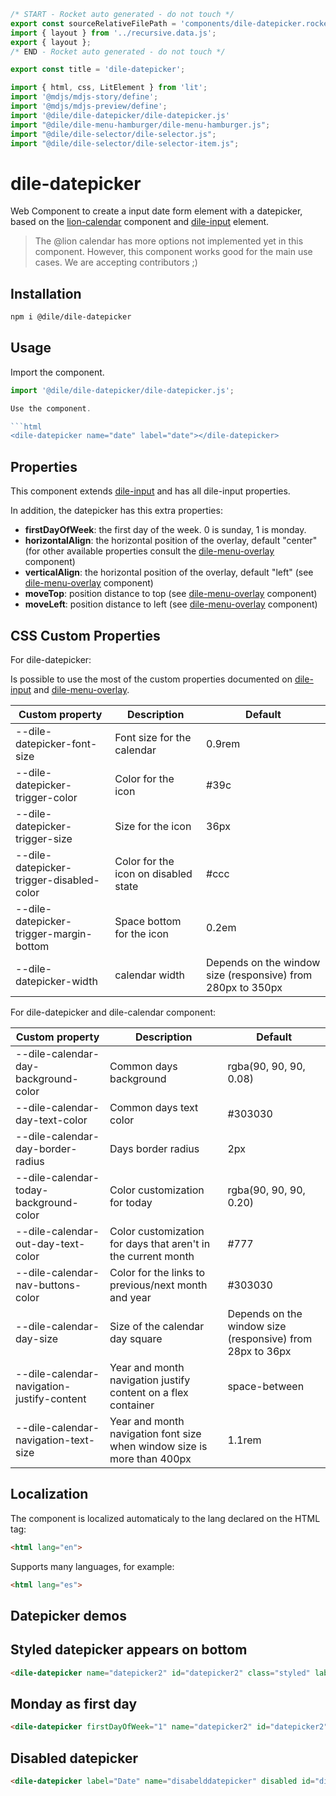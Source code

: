 ```js server
/* START - Rocket auto generated - do not touch */
export const sourceRelativeFilePath = 'components/dile-datepicker.rocket.md';
import { layout } from '../recursive.data.js';
export { layout };
/* END - Rocket auto generated - do not touch */

export const title = 'dile-datepicker';

```

```js script
import { html, css, LitElement } from 'lit'; 
import '@mdjs/mdjs-story/define';
import '@mdjs/mdjs-preview/define';
import '@dile/dile-datepicker/dile-datepicker.js'
import "@dile/dile-menu-hamburger/dile-menu-hamburger.js";
import "@dile/dile-selector/dile-selector.js";
import "@dile/dile-selector/dile-selector-item.js";
```

# dile-datepicker

Web Component to create a input date form element with a datepicker, based on the [lion-calendar](https://lion-web.netlify.app/components/calendar/overview/) component and [dile-input](/components/dile-input) element.

> The @lion calendar has more options not implemented yet in this component. However, this component works good for the main use cases. We are accepting contributors ;)

## Installation

```bash
npm i @dile/dile-datepicker
```

## Usage

Import the component.

```javascript
import '@dile/dile-datepicker/dile-datepicker.js';

Use the component.

```html
<dile-datepicker name="date" label="date"></dile-datepicker>
```

## Properties

This component extends [dile-input](/components/dile-input) and has all dile-input properties. 

In addition, the datepicker has this extra properties:

- **firstDayOfWeek**: the first day of the week. 0 is sunday, 1 is monday.
- **horizontalAlign**: the horizontal position of the overlay, default "center" (for other available properties consult the [dile-menu-overlay](/components/dile-menu-overlay) component)
- **verticalAlign**: the horizontal position of the overlay, default "left" (see [dile-menu-overlay](/components/dile-menu-overlay) component)
- **moveTop**: position distance to top (see [dile-menu-overlay](/components/dile-menu-overlay) component)
- **moveLeft**: position distance to left (see [dile-menu-overlay](/components/dile-menu-overlay) component)

## CSS Custom Properties

For dile-datepicker:

Is possible to use the most of the custom properties documented on [dile-input](/components/dile-input) and [dile-menu-overlay](/components/dile-menu-overlay).

Custom property | Description | Default
----------------|-------------|---------
--dile-datepicker-font-size | Font size for the calendar | 0.9rem
--dile-datepicker-trigger-color | Color for the icon | #39c
--dile-datepicker-trigger-size | Size for the icon | 36px
--dile-datepicker-trigger-disabled-color | Color for the icon on disabled state | #ccc
--dile-datepicker-trigger-margin-bottom | Space bottom for the icon | 0.2em
--dile-datepicker-width | calendar width | Depends on the window size (responsive) from 280px to 350px

For dile-datepicker and dile-calendar component: 

Custom property | Description | Default
----------------|-------------|---------
--dile-calendar-day-background-color | Common days background | rgba(90, 90, 90, 0.08)
--dile-calendar-day-text-color | Common days text color | #303030
--dile-calendar-day-border-radius | Days border radius | 2px
--dile-calendar-today-background-color | Color customization for today | rgba(90, 90, 90, 0.20)
--dile-calendar-out-day-text-color | Color customization for days that aren't in the current month | #777
--dile-calendar-nav-buttons-color | Color for the links to previous/next month and year | #303030
--dile-calendar-day-size | Size of the calendar day square | Depends on the window size (responsive) from 28px to 36px 
--dile-calendar-navigation-justify-content | Year and month navigation justify content on a flex container | space-between
--dile-calendar-navigation-text-size | Year and month navigation font size when window size is more than 400px | 1.1rem

## Localization

The component is localized automaticaly to the lang declared on the HTML tag:

```html
<html lang="en">
```

Supports many languages, for example:

```html
<html lang="es">
```

## Datepicker demos

## Styled datepicker appears on bottom

```html preview-story
<dile-datepicker name="datepicker2" id="datepicker2" class="styled" label="Event date" verticalAlign="bottom">Styled datepicker</dile-datepicker>
```

## Monday as first day

```html preview-story
<dile-datepicker firstDayOfWeek="1" name="datepicker2" id="datepicker2" label="Event date">Styled datepicker</dile-datepicker>
```

## Disabled datepicker

```html preview-story
<dile-datepicker label="Date" name="disabelddatepicker" disabled id="disabelddatepicker">Disabled datepicker</dile-datepicker>
```